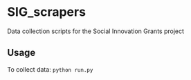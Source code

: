 # SIG_scrapers
Data collection scripts for the Social Innovation Grants project


## Usage

To collect data:
`python run.py`
